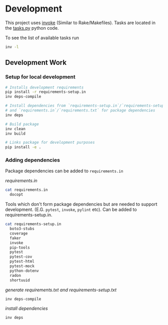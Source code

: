 # Development

This project uses [invoke](http://www.pyinvoke.org/) (Similar to Rake/Makefiles).
Tasks are located in the [tasks.py](./tasks.py) python code.

To see the list of available tasks run
```bash
inv -l
```

## Development Work

### Setup for local development
```bash
# Installs development requirements
pip install -r requirements-setup.in
inv deps-compile

# Install dependencies from `requirements-setup.in`/`requirements-setup.txt` for development tools
# and `requirements.in`/`requirements.txt` for package dependencies
inv deps

# Build package
inv clean
inv build

# Links package for development purposes
pip install -e .
```

### Adding dependencies
Package dependencies can be added to `requirements.in`

*requirements.in*
```bash
cat requirements.in
  docopt
```

Tools which don't form package dependencies but are needed to support development.
(E.G. `pytest`, `invoke`, `pylint` etc). Can be added to requirements-setup.in.
```bash
cat requirements-setup.in
  boto3-stubs
  coverage
  faker
  invoke
  pip-tools
  pytest
  pytest-cov
  pytest-html
  pytest-mock
  python-dotenv
  radon
  shortuuid
```

*generate requirements.txt and requirements-setup.txt*
```bash
inv deps-compile
```

*install dependencies*
```bash
inv deps
```
